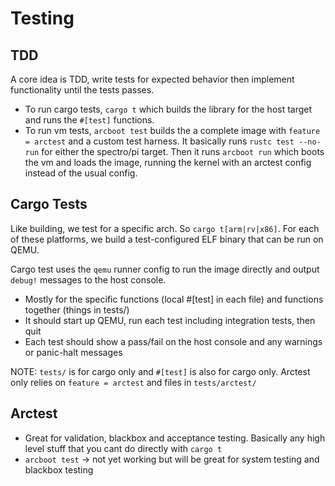 # Testing

## TDD

A core idea is TDD, write tests for expected behavior then implement functionality until the tests passes.

- To run cargo tests, `cargo t` which builds the library for the host target and runs the `#[test]` functions.
- To run vm tests, `arcboot test` builds the a complete image with `feature = arctest` and a custom test harness. It basically runs `rustc test --no-run` for either the spectro/pi target. Then it runs `arcboot run` which boots the vm and loads the image, running the kernel with an arctest config instead of the usual config.

## Cargo Tests

Like building, we test for a specific arch. So `cargo t[arm|rv|x86]`. For each of these platforms, we build a test-configured ELF binary that can be run on QEMU.

Cargo test uses the `qemu` runner config to run the image directly and output `debug!` messages to the host console.

- Mostly for the specific functions (local #[test] in each file) and functions together (things in tests/)
- It should start up QEMU, run each test including integration tests, then quit
- Each test should show a pass/fail on the host console and any warnings or panic-halt messages

NOTE: `tests/` is for cargo only and `#[test]` is also for cargo only. Arctest only relies on `feature = arctest` and files in `tests/arctest/`

## Arctest

- Great for validation, blackbox and acceptance testing. Basically any high level stuff that you cant do directly with `cargo t`
- `arcboot test` -> not yet working but will be great for system testing and blackbox testing
